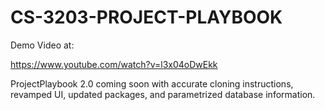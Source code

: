 # CS-3203-PROJECT-PLAYBOOK

Demo Video at:

https://www.youtube.com/watch?v=l3x04oDwEkk

ProjectPlaybook 2.0 coming soon with accurate cloning instructions, revamped UI, updated packages, and parametrized database information.

